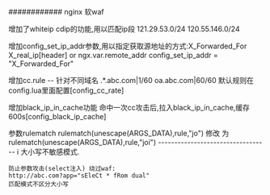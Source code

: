 ############
nginx 软waf

增加了whiteip cdip的功能,用以匹配ip段
    121.29.53.0/24
    120.55.146.0/24

增加config_set_ip_addr参数,用以指定获取源地址的方式:X_Forwarded_For X_real_ip[header] or ngx.var.remote_addr
    config_set_ip_addr = "X_Forwarded_For"

增加cc.rule -- 针对不同域名
    .*.abc.com|1/60
    oa.abc.com|60/60
    默认规则在config.lua里面配置[config_cc_rate]


增加black_ip_in_cache功能
    命中一次cc攻击后,拉入black_ip_in_cache,缓存600s[config_black_ip_cache]

参数rulematch
    rulematch(unescape(ARGS_DATA),rule,"jo") 修改
    为 rulematch(unescape(ARGS_DATA),rule,"joi")
    ----------------------------------
    i   大小写不敏感模式.

    防止参数攻击(select注入) 绕过waf:
    http://abc.com?app="sEleCt * fRom dual" 
    匹配模式不区分大小写